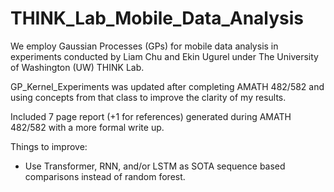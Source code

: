 # THINK_Lab_Mobile_Data_Analysis
We employ Gaussian Processes (GPs) for mobile data analysis in experiments conducted by Liam Chu and Ekin Ugurel under The University of Washington (UW) THINK Lab.

GP_Kernel_Experiments was updated after completing AMATH 482/582 and using concepts from that class to improve the clarity of my results.

Included 7 page report (+1 for references) generated during AMATH 482/582 with a more formal write up.

Things to improve:
- Use Transformer, RNN, and/or LSTM as SOTA sequence based comparisons instead of random forest.

